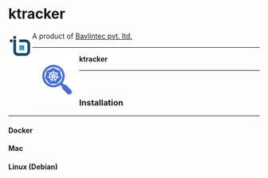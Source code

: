 # ktracker
<img src="https://github.com/bavlin/ktracker/blob/master/bavlin_logo.png" width="48" height="59" align="left"></img>
A product of <a href="http://bavlin.com">Bavlintec pvt. ltd.</a>

---

<img src="https://github.com/bavlin/ktracker/blob/master/ktracker_logo.png" width="94" height="98" align="left"></img> <strong> ktracker </strong>

---
<br>

### Installation

---

 #### Docker

 #### Mac

 #### Linux (Debian)



